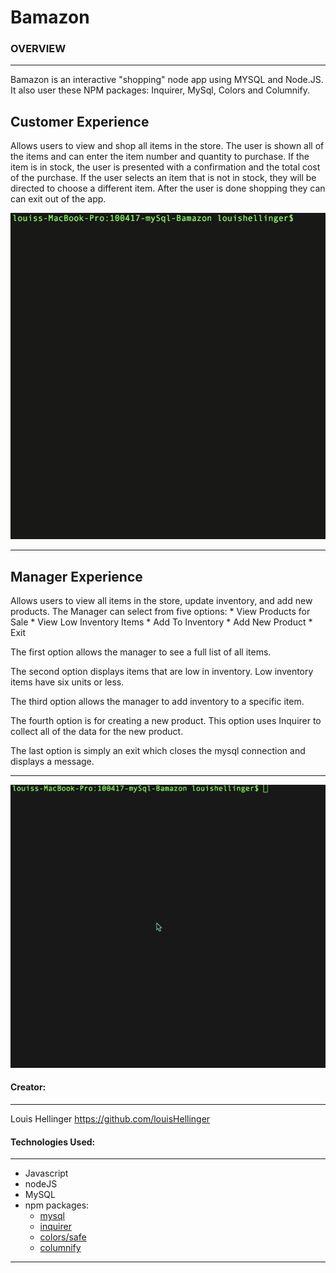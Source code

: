 # Bamazon

### OVERVIEW
***

Bamazon is an interactive "shopping" node app using MYSQL and Node.JS. It also user these NPM packages: Inquirer, MySql, Colors and Columnify.

## Customer Experience
Allows users to view and shop all items in the store. The user is shown all of the items and can enter the item number and quantity to purchase. If the item is in stock, the user is presented with a confirmation and the total cost of the purchase. If the user selects an item that is not in stock, they will be directed to choose a different item. After the user is done shopping they can can exit out of the app. 

![Customer Experience](images/bamazon-Customer.gif)

---

## Manager Experience
Allows users to view all items in the store, update inventory, and add new products. The Manager can select from five options: 
	* View Products for Sale
	* View Low Inventory Items
	* Add To Inventory
	* Add New Product 
	* Exit

The first option allows the manager to see a full list of all items.

The second option displays items that are low in inventory. Low inventory items have six units or less.

The third option allows the manager to add inventory to a specific item.

The fourth option is for creating a new product. This option uses Inquirer to collect all of the data for the new product.

The last option is simply an exit which closes the mysql connection and displays a message.

---

![Bamazon Manager Portal](images/bamazon_Manager.gif)


#### Creator:
***

Louis Hellinger <https://github.com/louisHellinger>



#### Technologies Used:
***

* Javascript
* nodeJS
* MySQL
* npm packages:
	- [mysql](https://www.npmjs.com/package/mysql)
	- [inquirer](https://www.npmjs.com/package/inquirer)
	- [colors/safe](https://www.npmjs.com/package/colors)
	- [columnify](https://www.npmjs.com/package/columnify)
---
